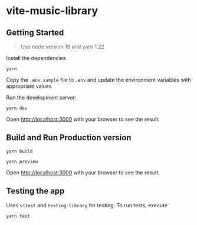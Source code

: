 # vite-music-library

## Getting Started

> Use node version 16 and yarn 1.22

Install the dependencies

```
yarn
```

Copy the `.env.sample` file to `.env` and update the environment variables with appropriate values

Run the development server:

```
yarn dev
```

Open [http://localhost:3000](http://localhost:3000) with your browser to see the result.

## Build and Run Production version

```
yarn build

yarn preview
```

Open [http://localhost:3000](http://localhost:3000) with your browser to see the result.

## Testing the app

Uses `vitest` and `testing-library` for testing. To run tests, execute

```
yarn test
```

